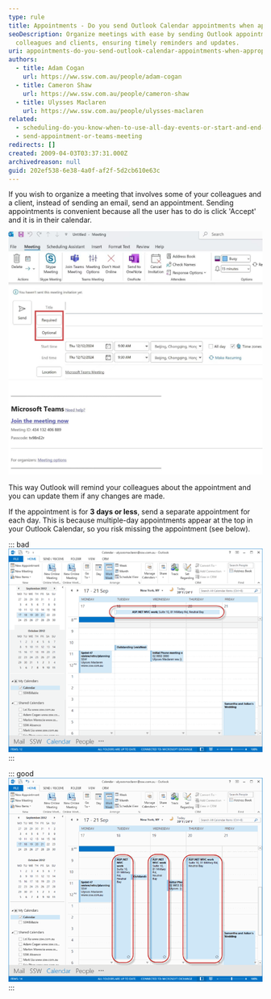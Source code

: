 ```yaml
---
type: rule
title: Appointments - Do you send Outlook Calendar appointments when appropriate?
seoDescription: Organize meetings with ease by sending Outlook appointments to
  colleagues and clients, ensuring timely reminders and updates.
uri: appointments-do-you-send-outlook-calendar-appointments-when-appropriate
authors:
  - title: Adam Cogan
    url: https://ww.ssw.com.au/people/adam-cogan
  - title: Cameron Shaw
    url: https://ww.ssw.com.au/people/cameron-shaw
  - title: Ulysses Maclaren
    url: https://ww.ssw.com.au/people/ulysses-maclaren
related:
  - scheduling-do-you-know-when-to-use-all-day-events-or-start-and-end-times-with-recurrence
  - send-appointment-or-teams-meeting
redirects: []
created: 2009-04-03T03:37:31.000Z
archivedreason: null
guid: 202ef538-6e38-4a0f-af2f-5d2cb610e63c
---
```


If you wish to organize a meeting that involves some of your colleagues and a client, instead of sending an email, send an appointment. Sending appointments is convenient because all the user has to do is click 'Accept' and it is in their calendar.

<!--endintro-->

![Figure: Use Outlook appointments to easily synchronise your calendar with your client's](sugarlearning.jpg)

This way Outlook will remind your colleagues about the appointment and you can update them if any changes are made.

If the appointment is for **3 days or less**, send a separate appointment for each day. This is because multiple-day appointments appear at the top in your Outlook Calendar, so you risk missing the appointment (see below).

::: bad
![Figure: Bad example - Multiple-day appointments appear hidden at the top of the Outlook calendar, so you might miss it thinking that the time is free](BadMultipleDayAppointment.gif)
:::

::: good
![Figure: Good example - Send a separate appointment for each day so you can clearly see it in Outlook calendar](GoodSingleDayAppointments.gif)
:::

